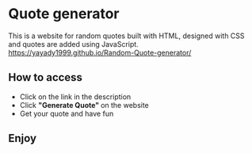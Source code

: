# Quote generator
This is a website for random quotes built with HTML, designed with CSS and quotes are added using JavaScript.
https://yayady1999.github.io/Random-Quote-generator/

## How to access
- Click on the link in the description <br>
- Click <b>"Generate Quote" </b> on the website
- Get your quote and have fun

## Enjoy
